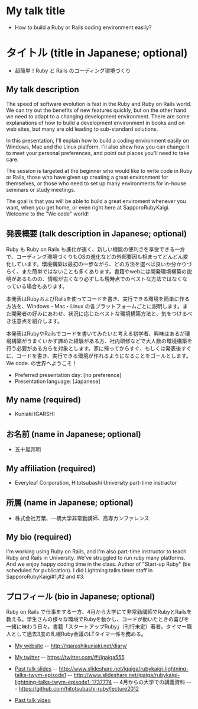 # My talk title
- How to build a Ruby or Rails coding environment easily?

# タイトル (title in Japanese; optional)
- 超簡単！Ruby と Rails のコーディング環境づくり

## My talk description

The speed of software evolution is fast in the Ruby and Ruby on Rails world. We can try out the benefits of new features quickly, but on the other hand we need to adapt to a changing development environment. There are some explanations of how to build a development environment in books and on web sites, but many are old leading to sub-standard solutions.

In this presentation, I'll explain how to build a coding environment easily on Windows, Mac and the Linux platform. I'll also show how you can change it to meet your personal preferences, and point out places you'll need to take care.

The session is targeted at the beginner who would like to write code in Ruby or Rails, those who have given up creating a great environment for themselves, or those who need to set up many environments for in-house seminars or study meetings.

The goal is that you will be able to build a great enviroment whenever you want, when you get home, or even right here at SapporoRubyKaigi.
Welcome to the "We code" world!

## 発表概要 (talk description in Japanese; optional)

Ruby も Ruby on Rails も進化が速く、新しい機能の便利さを享受できる一方で、コーディング環境づくりもOSの進化などの外部要因も相まってどんどん変化しています。環境構築は最初の一歩ながら、どの方法を選べば良いか分かりづらく、また簡単ではないことも多くあります。書籍やwebには開発環境構築の説明があるものの、情報が古くなり必ずしも現時点でのベストな方法ではなくなっている場合もあります。

本発表はRubyおよびRailsを使ってコードを書き、実行できる環境を簡単に作る方法を、Windows・Mac・Linux の各プラットフォームごとに説明します。また開発者の好みにあわせ、状況に応じたベストな環境構築方法と、気をつけるべき注意点を紹介します。

本発表はRubyやRailsでコードを書いてみたいと考える初学者、興味はあるが環境構築がうまくいかず諦めた経験がある方、社内研修などで大人数の環境構築を行う必要がある方らを対象とします。家に帰ってからすぐ、もしくは発表後すぐに、コードを書き、実行できる環境が作れるようになることをゴールとします。We code. の世界へようこそ！


- Preferred presentation day: [no preference]
- Presentation language: [Japanese]

## My name (required)
- Kuniaki IGARSHI

## お名前 (name in Japanese; optional)
- 五十嵐邦明

## My affiliation (required)
- Everyleaf Corporation, Hitotsubashi University part-time instractor

## 所属 (name in Japanese; optional)
- 株式会社万葉、一橋大学非常勤講師、高専カンファレンス

## My bio (required)

I'm working using Ruby on Rails, and I'm also part-time instructor to teach Ruby and Rails in University. We've struggled to run ruby many platforms. And we enjoy happy coding time in the class. Author of "Start-up Ruby" (be scheduled for publication). I did Lightning talks timer staff in SapporoRubyKaigi#1,#2 and #3.

## プロフィール (bio in Japanese; optional)

Ruby on Rails で仕事をする一方、4月から大学にて非常勤講師でRubyとRailsを教える。学生さんの様々な環境でRubyを動かし、コードが動いたときの喜びを一緒に味わう日々。書籍「スタートアップRuby」（刊行未定）著者。タイマー職人として過去3度の札幌Ruby会議のLTタイマー係を務める。

- [My website](http://www.example.org)
-- http://igarashikuniaki.net/diary/

- [My twitter](https://twitter.com/#!/twitter_handle)
-- https://twitter.com/#!/igaiga555

- [Past talk slides](http://www.example.org)
-- http://www.slideshare.net/igaiga/rubykaigi-lightning-talks-twym-episode1
-- http://www.slideshare.net/igaiga/rubykaigi-lightning-talks-twym-episode1-1737774
-- 4月からの大学での講義資料
--- https://github.com/hitotsubashi-ruby/lecture2012

- [Past talk video](http://www.example.org)
